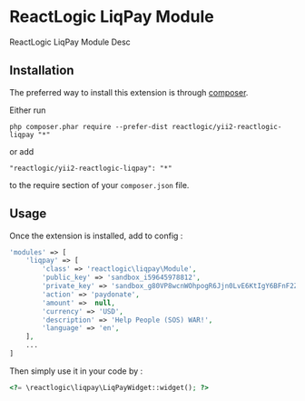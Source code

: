ReactLogic LiqPay Module
========================
ReactLogic LiqPay Module Desc

Installation
------------

The preferred way to install this extension is through [composer](http://getcomposer.org/download/).

Either run

```
php composer.phar require --prefer-dist reactlogic/yii2-reactlogic-liqpay "*"
```

or add

```
"reactlogic/yii2-reactlogic-liqpay": "*"
```

to the require section of your `composer.json` file.


Usage
-----

Once the extension is installed, add to config  :
```php
'modules' => [
    'liqpay' => [
        'class' => 'reactlogic\liqpay\Module',
        'public_key' => 'sandbox_i59645978812',
        'private_key' => 'sandbox_g80VP8wcnWOhpogR6Jjn0LvE6KtIgY6BFnF2ZsRl',
        'action' => 'paydonate',
        'amount' =>  null,
        'currency' => 'USD',
        'description' => 'Help People (SOS) WAR!',
        'language' => 'en',
    ],
    ...
]
```

Then simply use it in your code by  :

```php
<?= \reactlogic\liqpay\LiqPayWidget::widget(); ?>